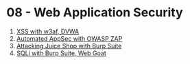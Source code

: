 # 08 - Web Application Security

1. [XSS with w3af, DVWA](8.1-xss-with-w3af-dvwa.md)
2. [Automated AppSec with OWASP ZAP](8.2-automated-appsec-with-zap.md)
3. [Attacking Juice Shop with Burp Suite](8.3-attacking-juice-shop-with-burp-suite.md)
4. [SQLi with Burp Suite, Web Goat](8.4-sqli-with-burp-suite-web-goat.md)

